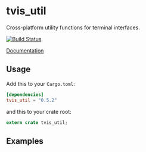 tvis_util
=========

Cross-platform utility functions for terminal interfaces.

[![Build Status](https://travis-ci.org/edmccard/tvis.svg?branch=master)](https://travis-ci.org/edmccard/tvis)

[Documentation](https://docs.rs/tvis_util)

## Usage

Add this to your `Cargo.toml`:

```toml
[dependencies]
tvis_util = "0.5.2"
```

and this to your crate root:

```rust
extern crate tvis_util;
```

## Examples

```rust
```
